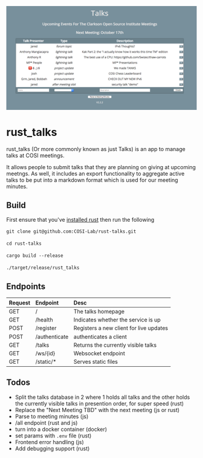 ![](talks-preview.png)

# rust_talks

rust_talks (Or more commonly known as just Talks) is an app to manage talks at COSI meetings.

It allows people to submit talks that they are planning on giving at upcoming meetngs. As well, it includes an export functionality to aggregate active talks to be put into a markdown format which is used for our meeting minutes.


## Build
First ensure that you've [installed rust](https://www.rust-lang.org/tools/install) then run the following
```
git clone git@github.com:COSI-Lab/rust-talks.git

cd rust-talks

cargo build --release

./target/release/rust_talks
```

## Endpoints

| Request | Endpoint           | Desc                                    |
| :------ | :----------------- | :-------------------------------------- |
| GET     | /                  | The talks homepage                      |
| GET     | /health            | Indicates whether the service is up     |
| POST    | /register          | Registers a new client for live updates |
| POST    | /authenticate      | authenticates a client                  |
| GET     | /talks             | Returns the currently visible talks     |
| GET     | /ws/{id}           | Websocket endpoint                      |
| GET     | /static/*          | Serves static files                     |

## Todos

* Split the talks database in 2 where 1 holds all talks and the other holds the currently visible talks in presention order, for super speed (rust)
* Replace the "Next Meeting TBD" with the next meeting (js or rust)
* Parse to meeting minutes (js)
* /all endpoint (rust and js)
* turn into a docker container (docker)
* set params with `.env` file (rust) 
* Frontend error handling (js)
* Add debugging support (rust)
